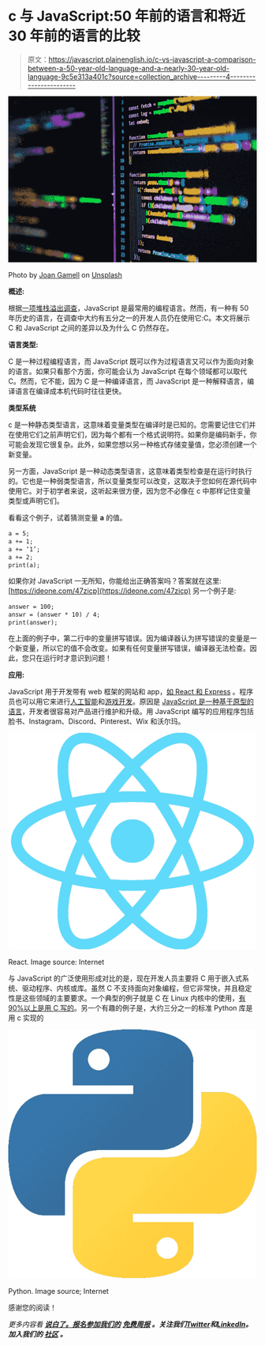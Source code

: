 # c 与 JavaScript:50 年前的语言和将近 30 年前的语言的比较

> 原文：<https://javascript.plainenglish.io/c-vs-javascript-a-comparison-between-a-50-year-old-language-and-a-nearly-30-year-old-language-9c5e313a401c?source=collection_archive---------4----------------------->

![](img/cdd89c2c73f8a607ae1fd7de749b9ede.png)

Photo by [Joan Gamell](https://unsplash.com/@gamell) on [Unsplash](https://unsplash.com/photos/ZS67i1HLllo)

**概述:**

根据[一项堆栈溢出调查](https://insights.stackoverflow.com/survey/2021#most-popular-technologies-language)，JavaScript 是最常用的编程语言。然而，有一种有 50 年历史的语言，在调查中大约有五分之一的开发人员仍在使用它:C。本文将展示 C 和 JavaScript 之间的差异以及为什么 C 仍然存在。

**语言类型:**

C 是一种过程编程语言，而 JavaScript 既可以作为过程语言又可以作为面向对象的语言。如果只看那个方面，你可能会认为 JavaScript 在每个领域都可以取代 C。然而，它不能，因为 C 是一种编译语言，而 JavaScript 是一种解释语言，编译语言在编译成本机代码时往往更快。

**类型系统**

c 是一种静态类型语言，这意味着变量类型在编译时是已知的。您需要记住它们并在使用它们之前声明它们，因为每个都有一个格式说明符。如果你是编码新手，你可能会发现它很复杂。此外，如果您想以另一种格式存储变量值，您必须创建一个新变量。

另一方面，JavaScript 是一种动态类型语言，这意味着类型检查是在运行时执行的。它也是一种弱类型语言，所以变量类型可以改变，这取决于您如何在源代码中使用它。对于初学者来说，这听起来很方便，因为您不必像在 c 中那样记住变量类型或声明它们。

看看这个例子，试着猜测变量 **a** 的值。

```
a = 5;
a += 1;
a += ‘1’;
a += 2;
print(a);
```

如果你对 JavaScript 一无所知，你能给出正确答案吗？答案就在这里:[https://ideone.com/47zicp](https://ideone.com/47zicp)
另一个例子是:

```
answer = 100;
answr = (answer * 10) / 4;
print(answer);
```

在上面的例子中，第二行中的变量拼写错误。因为编译器认为拼写错误的变量是一个新变量，所以它的值不会改变。如果有任何变量拼写错误，编译器无法检查。因此，您只在运行时才意识到问题！

**应用:**

JavaScript 用于开发带有 web 框架的网站和 app，[如 React 和 Express](https://www.statista.com/statistics/1124699/worldwide-developer-survey-most-used-frameworks-web/) 。程序员也可以用它来进行[人工智能](https://www.tensorflow.org/js)和[游戏开发](https://phaser.io/)。原因是 [JavaScript 是一种基于原型的语言](https://developer.mozilla.org/en-US/docs/Learn/JavaScript/Objects/Object_prototypes)，开发者很容易对产品进行维护和升级。用 JavaScript 编写的应用程序包括脸书、Instagram、Discord、Pinterest、Wix 和沃尔玛。

![](img/b707e97a21a32587c81c6ce7eeb40243.png)

React. Image source: Internet

与 JavaScript 的广泛使用形成对比的是，现在开发人员主要将 C 用于嵌入式系统、驱动程序、内核或库。虽然 C 不支持面向对象编程，但它非常快，并且稳定性是这些领域的主要要求。一个典型的例子就是 C 在 Linux 内核中的使用，[有 90%以上是用 C 写的](https://github.com/torvalds/linux)。另一个有趣的例子是，大约三分之一的标准 Python 库是用 c 实现的

![](img/3ca893558660e8cbf44966b6e83a933a.png)

Python. Image source; Internet

感谢您的阅读！

*更多内容看* [***说白了。报名参加我们的***](https://plainenglish.io/) **[***免费周报***](http://newsletter.plainenglish.io/) *。关注我们*[***Twitter***](https://twitter.com/inPlainEngHQ)*和*[***LinkedIn***](https://www.linkedin.com/company/inplainenglish/)*。加入我们的* [***社区***](https://discord.gg/GtDtUAvyhW) *。***